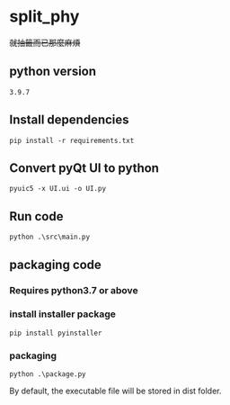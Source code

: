 # split_phy

~~就抽籤而已那麼麻煩~~

## python version

`3.9.7`

## Install dependencies

```shell
pip install -r requirements.txt
```

## Convert pyQt UI to python

```shell
pyuic5 -x UI.ui -o UI.py
```

## Run code

```shell
python .\src\main.py
```

## packaging code

### Requires python3.7 or above

### install installer package

```shell
pip install pyinstaller
```

### packaging

```shell
python .\package.py
```

By default, the executable file will be stored in dist folder.
